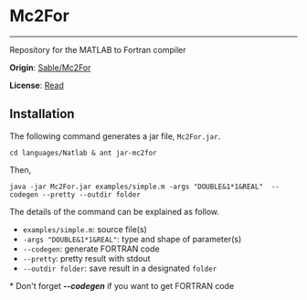 # Mc2For

---

Repository for the MATLAB to Fortran compiler

**Origin**:  [Sable/Mc2For](https://github.com/Sable/Mc2For)

**License**: [Read](LICENSE)



## Installation

The following command generates a jar file, `Mc2For.jar`.

```
cd languages/Natlab & ant jar-mc2for
```

Then, 

```
java -jar Mc2For.jar examples/simple.m -args "DOUBLE&1*1&REAL"  --codegen --pretty --outdir folder
```

The details of the command can be explained as follow.

- `examples/simple.m`: source file(s)
- `-args "DOUBLE&1*1&REAL"`: type and shape of parameter(s)
- `--codegen`: generate FORTRAN code
- `--pretty`: pretty result with stdout
- `--outdir folder`: save result in a designated `folder`

\* Don't forget ***--codegen*** if you want to get FORTRAN code